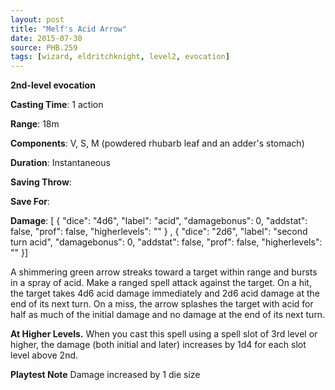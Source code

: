 ```yaml
---
layout: post
title: "Melf's Acid Arrow"
date: 2015-07-30
source: PHB.259
tags: [wizard, eldritchknight, level2, evocation]
---
```


**2nd-level evocation**

**Casting Time**: 1 action

**Range**: 18m

**Components**: V, S, M (powdered rhubarb leaf and an adder's stomach)

**Duration**: Instantaneous

**Saving Throw**:

**Save For**:

**Damage**: [ { "dice": "4d6", "label": "acid", "damagebonus": 0, "addstat": false, "prof": false, "higherlevels": "" } , { "dice": "2d6", "label": "second turn acid", "damagebonus": 0, "addstat": false, "prof": false, "higherlevels": "" }]

A shimmering green arrow streaks toward a target within range and bursts in a spray of acid. Make a ranged spell attack against the target. On a hit, the target takes 4d6 acid damage immediately and 2d6 acid damage at the end of its next turn. On a miss, the arrow splashes the target with acid for half as much of the initial damage and no damage at the end of its next turn.

**At Higher Levels.** When you cast this spell using a spell slot of 3rd level or higher, the damage (both initial and later) increases by 1d4 for each slot level above 2nd.

**Playtest Note** Damage increased by 1 die size